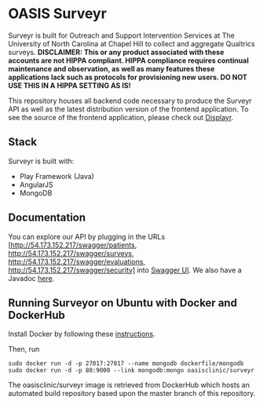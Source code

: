 # OASIS Surveyr
Surveyr is built for Outreach and Support Intervention Services at The University of North Carolina at Chapel Hill to collect and aggregate Qualtrics surveys.
**DISCLAIMER: This or any product associated with these accounts are not HIPPA compliant. HIPPA compliance requires continual maintenance and observation, as well as many features these applications lack such as protocols for provisioning new users. DO NOT USE THIS IN A HIPPA SETTING AS IS!**

This repository houses all backend code necessary to produce the Surveyr API as well as the latest distribution version of the frontend application. To see the source of the frontend application, please check out [Displayr](https://github.com/oasisclinic/displayr).

Stack
---------------
Surveyr is built with:
- Play Framework (Java)
- AngularJS
- MongoDB

Documentation
---------------
You can explore our API by plugging in the URLs [http://54.173.152.217/swagger/patients,  http://54.173.152.217/swagger/surveys, http://54.173.152.217/swagger/evaluations, http://54.173.152.217/swagger/security] into [Swagger UI](http://54.173.152.217/swagger/index.html). We also have a Javadoc [here](http://54.173.152.217/javadoc/index.html).

Running Surveyor on Ubuntu with Docker and DockerHub
---------------
Install Docker by following these [instructions](https://docs.docker.com/installation/ubuntulinux/).

Then, run
```
sudo docker run -d -p 27017:27017 --name mongodb dockerfile/mongodb 
sudo docker run -d -p 80:9000 --link mongodb:mongo oasisclinic/surveyr
```
The oasisclinic/surveyr image is retrieved from DockerHub which hosts an automated build repository based upon the master branch of this repository.
